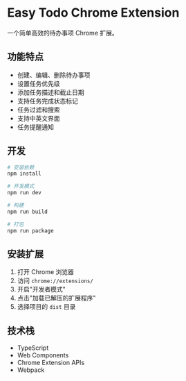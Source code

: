 # Easy Todo Chrome Extension

一个简单高效的待办事项 Chrome 扩展。

## 功能特点

- 创建、编辑、删除待办事项
- 设置任务优先级
- 添加任务描述和截止日期
- 支持任务完成状态标记
- 任务过滤和搜索
- 支持中英文界面
- 任务提醒通知

## 开发

```bash
# 安装依赖
npm install

# 开发模式
npm run dev

# 构建
npm run build

# 打包
npm run package
```

## 安装扩展

1. 打开 Chrome 浏览器
2. 访问 `chrome://extensions/`
3. 开启"开发者模式"
4. 点击"加载已解压的扩展程序"
5. 选择项目的 `dist` 目录

## 技术栈

- TypeScript
- Web Components
- Chrome Extension APIs
- Webpack